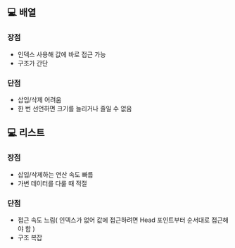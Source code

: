 ## 💻 배열

### 장점

- 인덱스 사용해 값에 바로 접근 가능
- 구조가 간단

### 단점

- 삽입/삭제 어려움
- 한 번 선언하면 크기를 늘리거나 줄일 수 없음

## 💻 리스트

### 장점

- 삽입/삭제하는 연산 속도 빠름
- 가변 데이터를 다룰 때 적절

### 단점

- 접근 속도 느림( 인덱스가 없어 값에 접근하려면 Head 포인트부터 순서대로 접근해야 함 )
- 구조 복잡